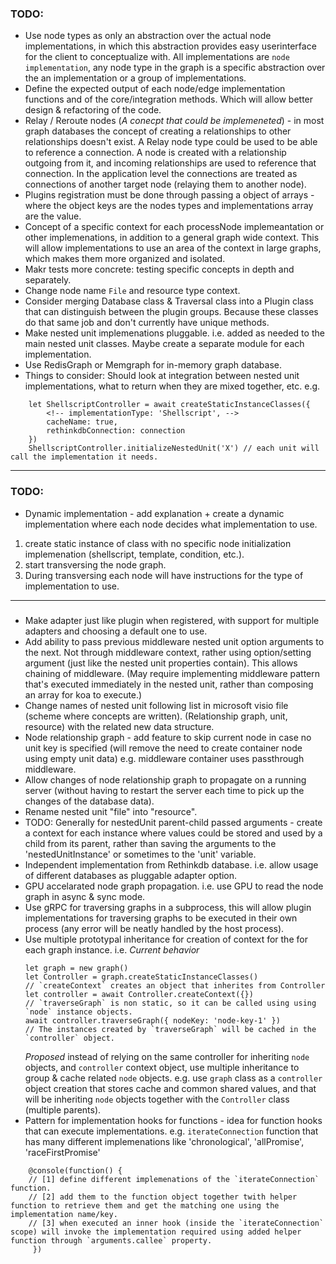 ### TODO:
- Use node types as only an abstraction over the actual node implementations, in which this abstraction provides easy userinterface for the client to conceptualize with. All implementations are `node implementation`, any node type in the graph is a specific abstraction over the an implementation or a group of implementations.
- Define the expected output of each node/edge implementation functions and of the core/integration methods. Which will allow better design & refactoring of the code.
- Relay / Reroute nodes (_A conecpt that could be implemeneted_) - in most graph databases the concept of creating a relationships to other relationships doesn't exist. A Relay node type could be used to be able to reference a connection. A node is created with a relationship outgoing from it, and incoming relationships are used to reference that connection. In the application level the connections are treated as connections of another target node (relaying them to another node).
- Plugins registration must be done through passing a object of arrays - where the object keys are the nodes types and implementations array are the value.
- Concept of a specific context for each processNode implemeantation or other implemenations, in addition to a general graph wide context. This will allow implementations to use an area of the context in large graphs, which makes them more organized and isolated.
- Makr tests more concrete: testing specific concepts in depth and separately.
- Change node name `File` and resource type context.
- Consider merging Database class & Traversal class into a Plugin class that can distinguish between the plugin groups. Because these classes do that same job and don't currently have unique methods.
- Make nested unit implemenations pluggable. i.e. added as needed to the main nested unit classes. Maybe create a separate module for each implementation.
- Use RedisGraph or Memgraph for in-memory graph database.
- Things to consider: Should look at integration between nested unit implementations, what to return when they are mixed together, etc.
e.g.
```
    let ShellscriptController = await createStaticInstanceClasses({
        <!-- implementationType: 'Shellscript', --> 
        cacheName: true, 
        rethinkdbConnection: connection
    })
    ShellscriptController.initializeNestedUnit('X') // each unit will call the implementation it needs.
```
___
### TODO:
- Dynamic implementation - add explanation + create a dynamic implementation where each node decides what implementation to use.
 1. create static instance of class with no specific node initialization implemenation (shellscript, template, condition, etc.).
 2. start transversing the node graph. 
 3. During transversing each node will have instructions for the type of implementation to use.
___
###
- Make adapter just like plugin when registered, with support for multiple adapters and choosing a default one to use.
- Add ability to pass previous middleware nested unit option arguments to the next. Not through middleware context, rather using option/setting argument (just like the nested unit properties contain). This allows chaining of middleware. (May require implementing middleware pattern that's executed immediately in the nested unit, rather than composing an array for koa to execute.)
- Change names of nested unit following list in microsoft visio file (scheme where concepts are written). (Relationship graph, unit, resource) with the related new data structure.
- Node relationship graph - add feature to skip current node in case no unit key is specified (will remove the need to create container node using empty unit data) e.g. middleware container uses passthrough middleware.
- Allow changes of node relationship graph to propagate on a running server (without having to restart the server each time to pick up the changes of the database data).
- Rename nested unit "file" into "resource".
- TODO: Generally for nestedUnit parent-child passed arguments - create a context for each instance where values could be stored and used by a child from its parent, rather than saving the arguments to the 'nestedUnitInstance' or sometimes to the 'unit' variable.
- Independent implementation from Rethinkdb database. i.e. allow usage of different databases as pluggable adapter option.
- GPU accelarated node graph propagation. i.e. use GPU to read the node graph in async & sync mode.
- Use gRPC for traversing graphs in a subprocess, this will allow plugin implementations for traversing graphs to be executed in their own process (any error will be neatly handled by the host process).
- Use multiple prototypal inheritance for creation of context for the for each graph instance. 
i.e. 
_Current behavior_
    ```
    let graph = new graph()
    let Controller = graph.createStaticInstanceClasses()
    // `createContext` creates an object that inherites from Controller
    let controller = await Controller.createContext({})
    // `traverseGraph` is non static, so it can be called using using `node` instance objects. 
    await controller.traverseGraph({ nodeKey: 'node-key-1' })
    // The instances created by `traverseGraph` will be cached in the `controller` object. 
    ```
    _Proposed_
    instead of relying on the same controller for inheriting `node` objects, and `controller` context object, use multiple inheritance to group & cache related `node` objects. e.g. use `graph` class as a `controller` object creation that stores cache and common shared values, and that will be inheriting `node` objects together with the `Controller` class (multiple parents).
- Pattern for implementation hooks for functions -  idea for function hooks that can execute implementations. e.g. `iterateConnection` function that has many different implemenations like 'chronological', 'allPromise', 'raceFirstPromise'
```
    @console(function() {
    // [1] define different implemenations of the `iterateConnection` function.
    // [2] add them to the function object together twith helper function to retrieve them and get the matching one using the implementation name/key.
    // [3] when executed an inner hook (inside the `iterateConnection` scope) will invoke the implementation required using added helper function through `arguments.callee` property.
     })
```
